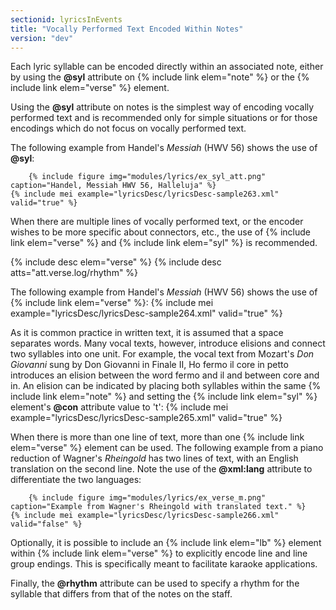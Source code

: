 ```yaml
---
sectionid: lyricsInEvents
title: "Vocally Performed Text Encoded Within Notes"
version: "dev"
---
```


Each lyric syllable can be encoded directly within an associated note, either by using the **@syl** attribute on {% include link elem="note" %} or the {% include link elem="verse" %} element.

Using the **@syl** attribute on notes is the simplest way of encoding vocally performed text and is recommended only for simple situations or for those encodings which do not focus on vocally performed text.

The following example from Handel's *Messiah* (HWV 56) shows the use of **@syl**:

        {% include figure img="modules/lyrics/ex_syl_att.png" caption="Handel, Messiah HWV 56, Halleluja" %}
    {% include mei example="lyricsDesc/lyricsDesc-sample263.xml" valid="true" %}
    
When there are multiple lines of vocally performed text, or the encoder wishes to be more specific about connectors, etc., the use of {% include link elem="verse" %} and {% include link elem="syl" %} is recommended.

  
{% include desc elem="verse" %} 
{% include desc atts="att.verse.log/rhythm" %} 
 

The following example from Handel's *Messiah* (HWV 56) shows the use of {% include link elem="verse" %}:
{% include mei example="lyricsDesc/lyricsDesc-sample264.xml" valid="true" %}
    
As it is common practice in written text, it is assumed that a space separates words. Many vocal texts, however, introduce elisions and connect two syllables into one unit. For example, the vocal text from Mozart's *Don Giovanni* sung by Don Giovanni in Finale II, Ho fermo il core in petto introduces an elision between the word fermo and il and between core and in. An elision can be indicated by placing both syllables within the same {% include link elem="note" %} and setting the {% include link elem="syl" %} element's **@con** attribute value to 't':
{% include mei example="lyricsDesc/lyricsDesc-sample265.xml" valid="true" %}
    
When there is more than one line of text, more than one {% include link elem="verse" %} element can be used. The following example from a piano reduction of Wagner's *Rheingold* has two lines of text, with an English translation on the second line. Note the use of the **@xml:lang** attribute to differentiate the two languages:

        {% include figure img="modules/lyrics/ex_verse_m.png" caption="Example from Wagner's Rheingold with translated text." %}
    {% include mei example="lyricsDesc/lyricsDesc-sample266.xml" valid="false" %}
    
Optionally, it is possible to include an {% include link elem="lb" %} element within {% include link elem="verse" %} to explicitly encode line and line group endings. This is specifically meant to facilitate karaoke applications.

Finally, the **@rhythm** attribute can be used to specify a rhythm for the syllable that differs from that of the notes on the staff.

